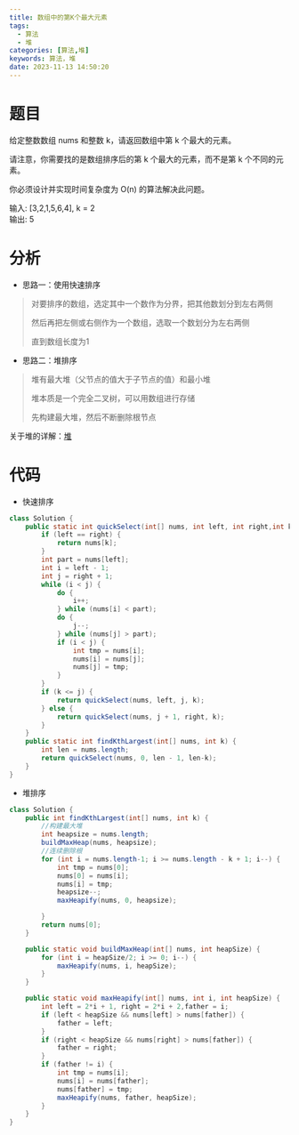 ```yaml
---
title: 数组中的第K个最大元素
tags:
  - 算法
  - 堆
categories: [算法,堆]
keywords: 算法，堆
date: 2023-11-13 14:50:20
---
```


# 题目
给定整数数组 nums 和整数 k，请返回数组中第 k 个最大的元素。

请注意，你需要找的是数组排序后的第 k 个最大的元素，而不是第 k 个不同的元素。

你必须设计并实现时间复杂度为 O(n) 的算法解决此问题。

输入: [3,2,1,5,6,4], k = 2  
输出: 5

# 分析
* 思路一：使用快速排序
> 对要排序的数组，选定其中一个数作为分界，把其他数划分到左右两侧
>
> 然后再把左侧或右侧作为一个数组，选取一个数划分为左右两侧
>
> 直到数组长度为1

* 思路二：堆排序
> 堆有最大堆（父节点的值大于子节点的值）和最小堆
>
> 堆本质是一个完全二叉树，可以用数组进行存储
>
> 先构建最大堆，然后不断删除根节点

关于堆的详解：[堆](堆.md)

# 代码
* 快速排序
```java
class Solution {
    public static int quickSelect(int[] nums, int left, int right,int k) {
        if (left == right) {
            return nums[k];
        }
        int part = nums[left];
        int i = left - 1;
        int j = right + 1;
        while (i < j) {
            do {
                i++;
            } while (nums[i] < part);
            do {
                j--;
            } while (nums[j] > part);
            if (i < j) {
                int tmp = nums[i];
                nums[i] = nums[j];
                nums[j] = tmp;
            }
        }
        if (k <= j) {
            return quickSelect(nums, left, j, k);
        } else {
            return quickSelect(nums, j + 1, right, k);
        }
    }
    public static int findKthLargest(int[] nums, int k) {
        int len = nums.length;
        return quickSelect(nums, 0, len - 1, len-k);
    }
}
```

* 堆排序
```java
class Solution {
    public int findKthLargest(int[] nums, int k) {
        //构建最大堆
        int heapsize = nums.length;
        buildMaxHeap(nums, heapsize);
        //连续删除根
        for (int i = nums.length-1; i >= nums.length - k + 1; i--) {  
            int tmp = nums[0];
            nums[0] = nums[i];
            nums[i] = tmp;
            heapsize--;
            maxHeapify(nums, 0, heapsize);

        }
        return nums[0];
    }

    public static void buildMaxHeap(int[] nums, int heapSize) {
        for (int i = heapSize/2; i >= 0; i--) {
            maxHeapify(nums, i, heapSize);
        }
    }

    public static void maxHeapify(int[] nums, int i, int heapSize) {
        int left = 2*i + 1, right = 2*i + 2,father = i;
        if (left < heapSize && nums[left] > nums[father]) {
            father = left;
        }
        if (right < heapSize && nums[right] > nums[father]) {
            father = right;
        }
        if (father != i) {
            int tmp = nums[i];
            nums[i] = nums[father];
            nums[father] = tmp;
            maxHeapify(nums, father, heapSize);
        }
    }
}
```
